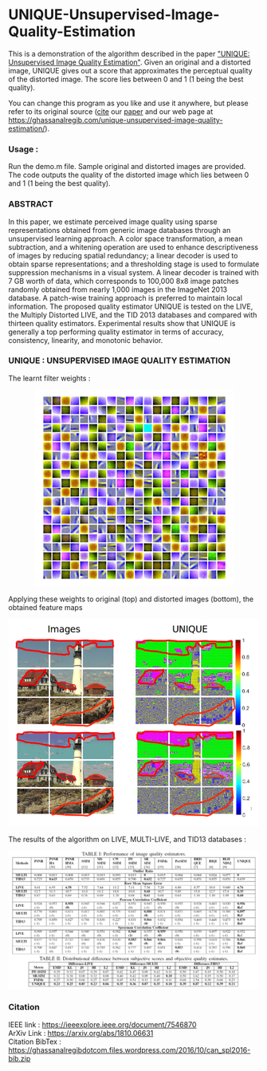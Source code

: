 # UNIQUE-Unsupervised-Image-Quality-Estimation

This is a demonstration of the algorithm described in the paper ["UNIQUE: Unsupervised Image Quality Estimation"](https://ghassanalregibdotcom.files.wordpress.com/2016/10/temel2016_spl1.pdf). Given an original and a distorted image, UNIQUE gives out a score 
that approximates the perceptual quality of the distorted image. The score lies between 0 and 1 (1 being the best quality).

You can change this program as you like and use it anywhere, but please refer to its original source ([cite](https://ghassanalregibdotcom.files.wordpress.com/2016/10/can_spl2016-bib.zip) our [paper](https://ghassanalregibdotcom.files.wordpress.com/2016/10/temel2016_spl1.pdf) and our web page at
https://ghassanalregib.com/unique-unsupervised-image-quality-estimation/).

### Usage :

Run the demo.m file. Sample original and distorted images are provided.
The code outputs the quality of the distorted image which lies between 0 and 1 (1 being the best quality).  

### ABSTRACT 

In this paper, we estimate perceived image quality using sparse representations obtained from generic image databases through an unsupervised learning approach. A color space transformation, a mean subtraction, and a whitening operation are used to enhance descriptiveness of images by reducing spatial redundancy; a linear decoder is used to obtain sparse representations; and a thresholding stage is used to formulate suppression mechanisms in a visual system. A linear decoder is trained with 7 GB
worth of data, which corresponds to 100,000 8x8 image patches randomly obtained from nearly 1,000 images in the ImageNet 2013 database. A patch-wise training approach is preferred to maintain local information. The proposed quality estimator UNIQUE is tested on the LIVE, the Multiply Distorted LIVE, and the TID 2013 databases and compared with thirteen quality estimators. Experimental results show that UNIQUE is generally a top performing quality estimator in terms of accuracy, consistency, linearity, and monotonic behavior.

### UNIQUE : UNSUPERVISED IMAGE QUALITY ESTIMATION

The learnt filter weights :

<p align="center">
  <img src=/Images/Visualization.png/>
</p>  

Applying these weights to original (top) and distorted images (bottom), the obtained feature maps  

<p align="center">
  <img src=/Images/FeatMap.png/>
</p>  

The results of the algorithm on LIVE, MULTI-LIVE, and TID13 databases :  

![Results Filters](/Images/Results.png)

### Citation

IEEE link : https://ieeexplore.ieee.org/document/7546870  
ArXiv Link : https://arxiv.org/abs/1810.06631  
Citation BibTex : https://ghassanalregibdotcom.files.wordpress.com/2016/10/can_spl2016-bib.zip


